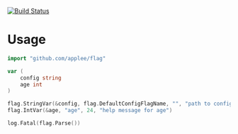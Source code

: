 [![Build Status](https://travis-ci.org/applee/flag.svg?branch=master)](https://travis-ci.org/applee/flag)

# Usage

```go
import "github.com/applee/flag"

var (
    config string
    age int
)

flag.StringVar(&config, flag.DefaultConfigFlagName, "", "path to config toml file")
flag.IntVar(&age, "age", 24, "help message for age")

log.Fatal(flag.Parse())
```